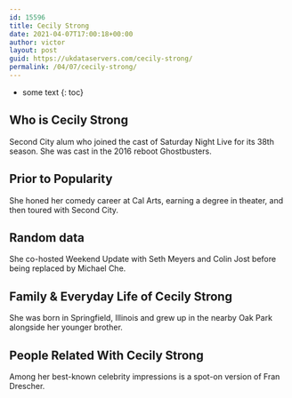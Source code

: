 ```yaml
---
id: 15596
title: Cecily Strong
date: 2021-04-07T17:00:18+00:00
author: victor
layout: post
guid: https://ukdataservers.com/cecily-strong/
permalink: /04/07/cecily-strong/
---
```


* some text
{: toc}


## Who is Cecily Strong



Second City alum who joined the cast of Saturday Night Live for its 38th season. She was cast in the 2016 reboot Ghostbusters. 

                
                
                
## Prior to Popularity



She honed her comedy career at Cal Arts, earning a degree in theater, and then toured with Second City. 

                
                
                
## Random data



She co-hosted Weekend Update with Seth Meyers and Colin Jost before being replaced by Michael Che. 

                
                
                
## Family & Everyday Life of Cecily Strong



She was born in Springfield, Illinois and grew up in the nearby Oak Park alongside her younger brother. 

                
                
                
## People Related With Cecily Strong



Among her best-known celebrity impressions is a spot-on version of Fran Drescher. 

                
              
            
          
          
          